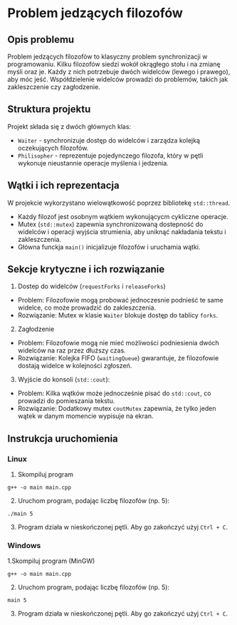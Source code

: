 
# Problem jedzących filozofów

## Opis problemu

Problem jedzących filozofów to klasyczny problem synchronizacji w programowaniu. Kilku filozofów siedzi wokół okrągłego stołu i na zmianę myśli oraz je. Każdy z nich potrzebuje dwóch widelców (lewego i prawego), aby móc jeść. Współdzielenie widelców prowadzi do problemów, takich jak zakleszczenie czy zagłodzenie.

## Struktura projektu

Projekt składa się z dwóch głównych klas:
* `Waiter` - synchronizuje dostęp do widelców i zarządza kolejką oczekujących filozofów.
* `Philisopher` - reprezentuje pojedynczego filozofa, który w pętli wykonuje nieustannie operacje myślenia i jedzenia.

## Wątki i ich reprezentacja

W projekcie wykorzystano wielowątkowość poprzez bibliotekę `std::thread`. 
* Każdy filozof jest osobnym wątkiem wykonującycm cykliczne operacje.
* Mutex (`std::mutex`) zapewnia synchronizowaną dostepność do widelców i operacji wyjścia strumienia, aby uniknąć nakładania tekstu i zakleszczenia.
* Główna funckja `main()` inicjalizuje filozofów i uruchamia wątki.

## Sekcje krytyczne i ich rozwiązanie

1. Dostep do widelców (`requestForks` i `releaseForks`)
* Problem: Filozofowie mogą probować jednoczesnie podnieść te same widelce, co może prowadzić do zakleszczenia.
* Rozwiązanie: Mutex w klasie `Waiter` blokuje dostęp do tablicy `forks`.
2. Zagłodzenie
* Problem: Filozofowie mogą nie mieć możliwości podniesienia dwóch widelców na raz przez dłuższy czas.
* Rozwiązanie: Kolejka FIFO (`waitingQueue`) gwarantuje, że filozofowie dostają widelce w kolejności zgłoszeń.
3. Wyjście do konsoli (`std::cout`):
* Problem: Kilka wątków może jednocześnie pisać do `std::cout`, co prowadzi do pomieszania tekstu.
* Rozwiązanie: Dodatkowy mutex `coutMutex` zapewnia, że tylko jeden wątek w danym momencie wypisuje na ekran.

## Instrukcja uruchomienia

### Linux

1. Skompiluj program
```
g++ -o main main.cpp
```
2. Uruchom program, podając liczbę filozofów (np. 5):
```
./main 5
```
3. Program działa w nieskończonej pętli. Aby go zakończyć użyj `Ctrl + C`.

### Windows

1.Skompiluj program (MinGW)
```
g++ -o main main.cpp
```
2. Uruchom program, podając liczbę filozofów (np. 5):
```
main 5
```
3. Program działa w nieskończonej pętli. Aby go zakończyć użyj `Ctrl + C`.
